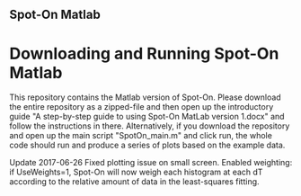 Spot-On Matlab
--------------------------

# Downloading and Running Spot-On Matlab
This repository contains the Matlab version of Spot-On. Please
download the entire repository as a zipped-file and then open up the
introductory guide "A step-by-step guide to using Spot-On MatLab
version 1.docx" and follow the instructions in there.
Alternatively, if you download the repository and open up the main
script "SpotOn_main.m" and click run, the whole code should run and
produce a series of plots based on the example data.


Update 2017-06-26
Fixed plotting issue on small screen. Enabled weighting: if
UseWeights=1, Spot-On will now weigh each histogram at each dT
according to the relative amount of data in the least-squares
fitting. 


